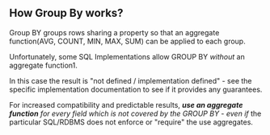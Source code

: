 ## How Group By works?
Group BY groups rows sharing a property so that an aggregate function(AVG, COUNT, MIN, MAX, SUM)  can be applied to each group.

Unfortunately, some SQL Implementations allow GROUP BY  _without_  an aggregate function1.

In this case the result is "not defined / implementation defined" - see the specific implementation documentation to see if it provides any guarantees. 

For increased compatibility and predictable results,  **_use an aggregate function_** _for every field which is not covered by the GROUP BY_  -  _even if_  the particular SQL/RDBMS does not enforce or "require" the use aggregates.
